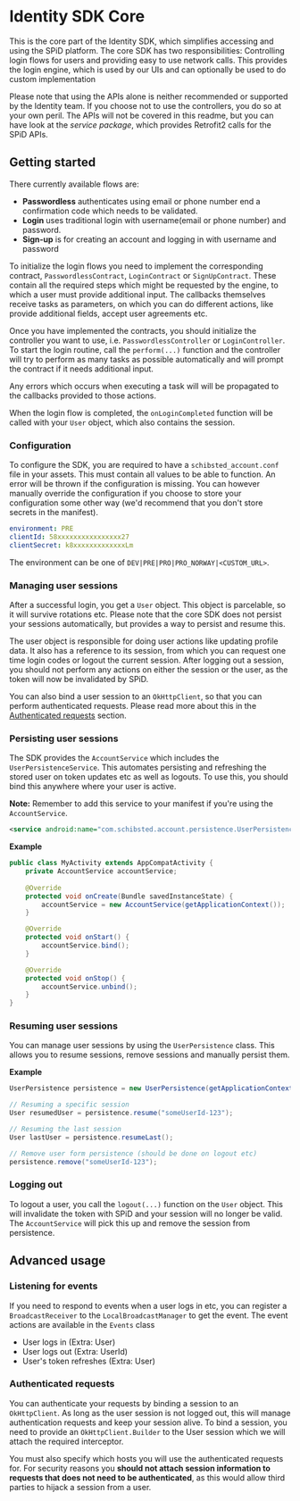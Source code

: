 # Identity SDK Core
This is the core part of the Identity SDK, which simplifies accessing and using the SPiD platform. The core SDK has two responsibilities: Controlling login flows for users and providing easy to use network calls. This provides the login engine, which is used by our UIs and can optionally be used to do custom implementation

Please note that using the APIs alone is neither recommended or supported by the Identity team. If you choose not to use the controllers, you do so at your own peril. The APIs will not be covered in this readme, but you can have look at the _service package_, which provides Retrofit2 calls for the SPiD APIs.


## Getting started
There currently available flows are:
* **Passwordless** authenticates using email or phone number end a confirmation code which needs to be validated.
* **Login** uses traditional login with username(email or phone number) and password.
* **Sign-up** is for creating an account and logging in with username and password

To initialize the login flows you need to implement the corresponding contract, `PasswordlessContract`, `LoginContract` or `SignUpContract`. These contain all the required steps which might be requested by the engine, to which a user must provide additional input. The callbacks themselves receive tasks as parameters, on which you can do different actions, like provide additional fields, accept user agreements etc. 

Once you have implemented the contracts, you should initialize the controller you want to use, i.e. `PasswordlessController` or `LoginController`. To start the login routine, call the `perform(...)` function and the controller will try to perform as many tasks as possible automatically and will prompt the contract if it needs additional input.

Any errors which occurs when executing a task will will be propagated to the callbacks provided to those actions. 

When the login flow is completed, the `onLoginCompleted` function will be called with your `User` object, which also contains the session.

### Configuration
To configure the SDK, you are required to have a `schibsted_account.conf` file in your assets. This must contain all values to be able to function. An error will be thrown if the configuration is missing. You can however manually override the configuration if you choose to store your configuration some other way (we'd recommend that you don't store secrets in the manifest).

```yaml
environment: PRE
clientId: 58xxxxxxxxxxxxxxxx27
clientSecret: k8xxxxxxxxxxxxxLm
```

The environment can be one of `DEV|PRE|PRO|PRO_NORWAY|<CUSTOM_URL>`.

### Managing user sessions
After a successful login, you get a `User` object. This object is parcelable, so it will survive rotations etc. Please note that the core SDK does not persist your sessions automatically, but provides a way to persist and resume this. 

The user object is responsible for doing user actions like updating profile data. It also has a reference to its session, from which you can request one time login codes or logout the current session. After logging out a session, you should not perform any actions on either the session or the user, as the token will now be invalidated by SPiD.

You can also bind a user session to an `OkHttpClient`, so that you can perform authenticated requests. Please read more about this in the [Authenticated requests](#authenticated-requests) section.

### Persisting user sessions
The SDK provides the `AccountService` which includes the `UserPersistenceService`. This automates persisting and refreshing the stored user on token updates etc as well as logouts. To use this, you should bind this anywhere where your user is active. 

__Note:__ Remember to add this service to your manifest if you're using the `AccountService`.
```xml
<service android:name="com.schibsted.account.persistence.UserPersistenceService" />
```

__Example__

```java
public class MyActivity extends AppCompatActivity {
    private AccountService accountService;
    
    @Override
    protected void onCreate(Bundle savedInstanceState) {
        accountService = new AccountService(getApplicationContext());
    }

    @Override
    protected void onStart() {
        accountService.bind();
    }

    @Override
    protected void onStop() {
        accountService.unbind();
    }
}
```

### Resuming user sessions
You can manage user sessions by using the `UserPersistence` class. This allows you to resume sessions, remove sessions and manually persist them.

__Example__
```java
UserPersistence persistence = new UserPersistence(getApplicationContext());

// Resuming a specific session
User resumedUser = persistence.resume("someUserId-123");

// Resuming the last session
User lastUser = persistence.resumeLast();

// Remove user form persistence (should be done on logout etc)
persistence.remove("someUserId-123");
```

### Logging out
To logout a user, you call the `logout(...)` function on the `User` object. This will invalidate the token with SPiD and your session will no longer be valid. The `AccountService` will pick this up and remove the session from persistence.

## Advanced usage

### Listening for events
If you need to respond to events when a user logs in etc, you can register a `BroadcastReceiver` to the `LocalBroadcastManager` to get the event. The event actions are available in the `Events` class
- User logs in (Extra: User)
- User logs out (Extra: UserId)
- User's token refreshes (Extra: User)

### Authenticated requests
You can authenticate your requests by binding a session to an `OkHttpClient`. As long as the user session is not logged out, this will manage authentication requests and keep your session alive. To bind a session, you need to provide an `OkHttpClient.Builder` to the User session which we will attach the required interceptor.

You must also specify which hosts you will use the authenticated requests for. For security reasons you __should not attach session information to requests that does not need to be authenticated__, as this would allow third parties to hijack a session from a user.
